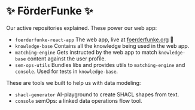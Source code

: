 # ✨ FörderFunke ✨

Our active repositories explained. These power our web app:

- `foerderfunke-react-app` The web app, live at [foerderfunke.org](https://foerderfunke.org) 🙌
- `knowledge-base` Contains all the knowledge being used in the web app.
- `matching-engine` Gets instructed by the web app to match `knowledge-base` content against the user profile.
- `sem-ops-utils` Bundles libs and provides utils to `matching-engine` and `console`. Used for tests in `knowledge-base`.

These are tools we built to help us with data modeling:
- `shacl-generator` AI-playground to create SHACL shapes from text.
- `console` semOps: a linked data operations flow tool.
